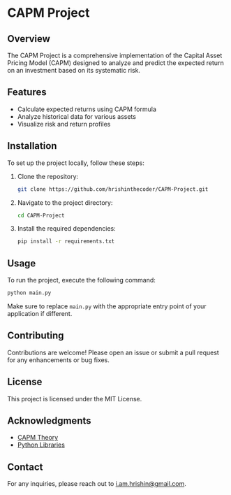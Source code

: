 
# CAPM Project

## Overview
The CAPM Project is a comprehensive implementation of the Capital Asset Pricing Model (CAPM) designed to analyze and predict the expected return on an investment based on its systematic risk.

## Features
- Calculate expected returns using CAPM formula
- Analyze historical data for various assets
- Visualize risk and return profiles

## Installation
To set up the project locally, follow these steps:

1. Clone the repository:
   ```bash
   git clone https://github.com/hrishinthecoder/CAPM-Project.git
   ```
2. Navigate to the project directory:
   ```bash
   cd CAPM-Project
   ```
3. Install the required dependencies:
   ```bash
   pip install -r requirements.txt
   ```

## Usage
To run the project, execute the following command:
```bash
python main.py
```
Make sure to replace `main.py` with the appropriate entry point of your application if different.

## Contributing
Contributions are welcome! Please open an issue or submit a pull request for any enhancements or bug fixes.

## License
This project is licensed under the MIT License.

## Acknowledgments
- [CAPM Theory](https://en.wikipedia.org/wiki/Capital_asset_pricing_model)
- [Python Libraries](https://www.python.org/)

## Contact
For any inquiries, please reach out to [i.am.hrishin@gmail.com](mailto:i.am.hrishin@gmail.com).
